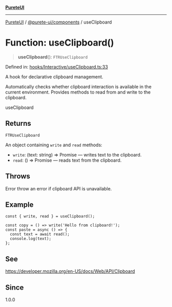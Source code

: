 [**PureteUI**](../../../README.md)

***

[PureteUI](../../../packages.md) / [@purete-ui/components](../README.md) / useClipboard

# Function: useClipboard()

> **useClipboard**(): `FTRUseClipboard`

Defined in: [hooks/Interactive/useClipboard.ts:33](https://github.com/zerok-cell/PureteUI/blob/main/libs/components/src/hooks/Interactive/useClipboard.ts#L33)

A hook for declarative clipboard management.

Automatically checks whether clipboard interaction is available in the current environment.
Provides methods to read from and write to the clipboard.

 useClipboard

## Returns

`FTRUseClipboard`

An object containing `write` and `read` methods:
- `write`: (text: string) => Promise<void> — writes text to the clipboard.
- `read`: () => Promise<string> — reads text from the clipboard.

## Throws

Error throw an error if clipboard API is unavailable.

## Example

```tsx
const { write, read } = useClipboard();

const copy = () => write('Hello from clipboard!');
const paste = async () => {
  const text = await read();
  console.log(text);
};
```

## See

https://developer.mozilla.org/en-US/docs/Web/API/Clipboard

## Since

1.0.0
